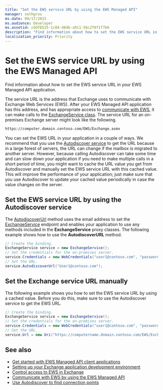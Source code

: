 ```yaml
---
title: "Set the EWS service URL by using the EWS Managed API"
manager: sethgros
ms.date: 09/17/2015
ms.audience: Developer
ms.assetid: cddf6525-1c04-484b-a911-56c2f0f1f7b6
description: "Find information about how to set the EWS service URL in your EWS Managed API application."
localization_priority: Priority
---
```


# Set the EWS service URL by using the EWS Managed API

Find information about how to set the EWS service URL in your EWS Managed API application.
  
The service URL is the address that Exchange uses to communicate with Exchange Web Services (EWS). After your EWS Managed API application has this address, and has appropriate access to [communicate with EWS](how-to-communicate-with-ews-by-using-the-ews-managed-api.md), it can make calls to the [ExchangeService class](https://msdn.microsoft.com/library/microsoft.exchange.webservices.data.exchangeservice%28v=exchg.80%29.aspx). The service URL for an on-premises Exchange server might look like the following. 
  
```HTML
https://computer.domain.contoso.com/EWS/Exchange.asmx
```

You can set the EWS URL in your application in a couple of ways. We recommend that you use the [Autodiscover service](https://msdn.microsoft.com/library/39726b67-2eb2-451b-9307-cfd0b518b55c%28Office.15%29.aspx) to get the URL because in a large forest of servers, the URL can change if the mailbox is migrated to another server. However, because calling Autodiscover can take some time and can slow down your application if you need to make multiple calls in a short period of time, you might want to cache the URL value you get from Autodiscover and manually set the EWS service URL with this cached value. This will improve the performance of your application; just make sure that you use Autodiscover to update your cached value periodically in case the value changes on the server. 
  
## Set the EWS service URL by using the Autodiscover service
<a name="bk_SetURLusingAutoDiscover"> </a>

The [AutodiscoverUrl](https://msdn.microsoft.com/library/microsoft.exchange.webservices.data.exchangeservice.autodiscoverurl%28v=exchg.80%29.aspx) method uses the email address to set the [ExchangeService](https://msdn.microsoft.com/library/microsoft.exchange.webservices.data.exchangeservice%28v=exchg.80%29.aspx) endpoint and enables your application to use any methods included in the **ExchangeService** proxy classes. The following example shows how to use the **AutodiscoverURL** method. 
  
```cs
// Create the binding.
ExchangeService service = new ExchangeService();
// Set the credentials for the on-premises server.
service.Credentials = new WebCredentials("user1@contoso.com", "password");
// Set the URL.
service.AutodiscoverUrl("User1@contoso.com");

```

## Set the Exchange service URL manually
<a name="bk_SetURLmanually"> </a>

The following example shows you how to set the EWS service URL by using a cached value. Before you do this, make sure to use the Autodiscover service to get the EWS URL.
  
```cs
// Create the binding.
ExchangeService service = new ExchangeService();
// Set the credentials for the on-premises server.
service.Credentials = new WebCredentials("user1@contoso.com", "password");
// Set the URL.
service.Url = new Uri("https://computername.domain.contoso.com/EWS/Exchange.asmx");

```

## See also

- [Get started with EWS Managed API client applications](get-started-with-ews-managed-api-client-applications.md)   
- [Setting up your Exchange application development environment](setting-up-your-exchange-application-development-environment.md)   
- [Control access to EWS in Exchange](how-to-control-access-to-ews-in-exchange.md) 
- [Communicate with EWS by using the EWS Managed API](how-to-communicate-with-ews-by-using-the-ews-managed-api.md)  
- [Use Autodiscover to find connection points](how-to-use-autodiscover-to-find-connection-points.md)
    

